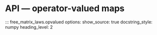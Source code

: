 # API — operator-valued maps

::: free_matrix_laws.opvalued
    options:
      show_source: true
      docstring_style: numpy
      heading_level: 2
